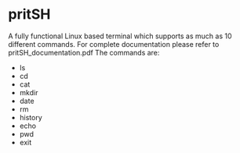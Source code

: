 # pritSH
A fully functional Linux based terminal which supports as much as 10 different commands. For complete documentation please refer to pritSH_documentation.pdf
The commands are:
- ls
- cd
- cat
- mkdir
- date
- rm
- history
- echo
- pwd
- exit